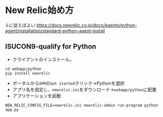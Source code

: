 # New Relic始め方
↓に従えばよい
https://docs.newrelic.co.jp/docs/agents/python-agent/installation/standard-python-agent-install

## ISUCON9-qualify for Python

+ クライアントのインストール。
```
cd webapp/python
pip install newrelic
```

+ ポータルから`APM`の`Get started`クリック->Pythonを選択
+ アプリ名を設定し、`newrelic.ini`をダウンロード->`webapp/python`に配置
+ アプリケーションを起動
```
NEW_RELIC_CONFIG_FILE=newrelic.ini newrelic-admin run-program python app.py
```